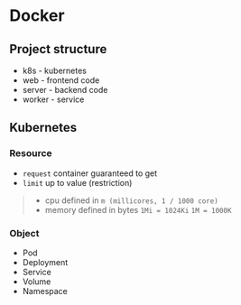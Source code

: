 # Docker

## Project structure

- k8s - kubernetes
- web - frontend code
- server - backend code
- worker - service

## Kubernetes

### Resource

- `request` container guaranteed to get
- `limit` up to value (restriction)

> - cpu defined in `m (millicores, 1 / 1000 core)`
> - memory defined in bytes `1Mi = 1024Ki` `1M = 1000K`

### Object

- Pod
- Deployment
- Service
- Volume
- Namespace
